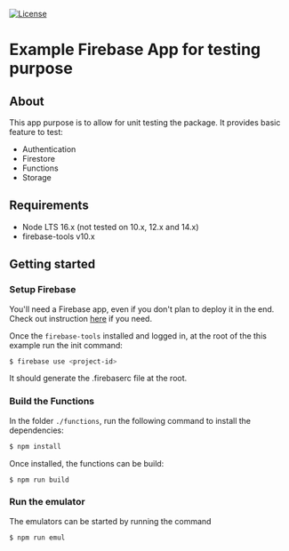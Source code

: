 [![License](https://img.shields.io/badge/license-MIT-blue)](../LICENSE)

# Example Firebase App for testing purpose

## About

This app purpose is to allow for unit testing the package. It provides basic
feature to test:

- Authentication
- Firestore
- Functions
- Storage

## Requirements

- Node LTS 16.x (not tested on 10.x, 12.x and 14.x)
- firebase-tools v10.x

## Getting started

### Setup Firebase

You'll need a Firebase app, even if you don't plan to deploy it in the end.
Check out instruction [here](https://firebase.google.com) if you need.

Once the `firebase-tools` installed and logged in, at the root of the this
example run the init command:

```bash
$ firebase use <project-id>
```

It should generate the .firebaserc file at the root.

### Build the Functions

In the folder `./functions`, run the following command to install the
dependencies:

```bash
$ npm install
```

Once installed, the functions can be build:

```
$ npm run build
```

### Run the emulator

The emulators can be started by running the command

```bash
$ npm run emul
```
